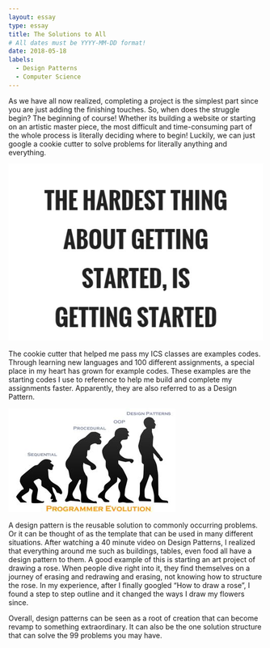 ```yaml
---
layout: essay
type: essay
title: The Solutions to All
# All dates must be YYYY-MM-DD format!
date: 2018-05-18
labels:
  - Design Patterns
  - Computer Science
---
```


As we have all now realized, completing a project is the simplest part since you are just adding the finishing touches. So, when does the struggle begin? The beginning of course! Whether its building a website or starting on an artistic master piece, the most difficult and time-consuming part of the whole process is literally deciding where to begin! Luckily, we can just google a cookie cutter to solve problems for literally anything and everything.

<img class="ui image" src="../images/the-hardest-thing-about-getting-started-is-getting-started-quote-1.jpg">

The cookie cutter that helped me pass my ICS classes are examples codes. Through learning new languages and 100 different assignments, a special place in my heart has grown for example codes. These examples are the starting codes I use to reference to help me build and complete my assignments faster. Apparently, they are also referred to as a Design Pattern.

<img class="ui image" src="../images/evolution.jpg">

A design pattern is the reusable solution to commonly occurring problems. Or it can be thought of as the template that can be used in many different situations. 
After watching a 40 minute video on Design Patterns, I realized that everything around me such as buildings, tables, even food all have a design pattern to them. A good example of this is starting an art project of drawing a rose. When people dive right into it, they find themselves on a journey of erasing and redrawing and erasing, not knowing how to structure the rose. In my experience, after I finally googled “How to draw a rose”, I found a step to step outline and it changed the ways I draw my flowers since.

Overall, design patterns can be seen as a root of creation that can become revamp to something extraordinary. It can also be the one solution structure that can solve the 99 problems you may have.




   

